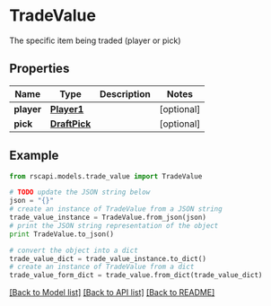 # TradeValue

The specific item being traded (player or pick)

## Properties
Name | Type | Description | Notes
------------ | ------------- | ------------- | -------------
**player** | [**Player1**](Player1.md) |  | [optional] 
**pick** | [**DraftPick**](DraftPick.md) |  | [optional] 

## Example

```python
from rscapi.models.trade_value import TradeValue

# TODO update the JSON string below
json = "{}"
# create an instance of TradeValue from a JSON string
trade_value_instance = TradeValue.from_json(json)
# print the JSON string representation of the object
print TradeValue.to_json()

# convert the object into a dict
trade_value_dict = trade_value_instance.to_dict()
# create an instance of TradeValue from a dict
trade_value_form_dict = trade_value.from_dict(trade_value_dict)
```
[[Back to Model list]](../README.md#documentation-for-models) [[Back to API list]](../README.md#documentation-for-api-endpoints) [[Back to README]](../README.md)


